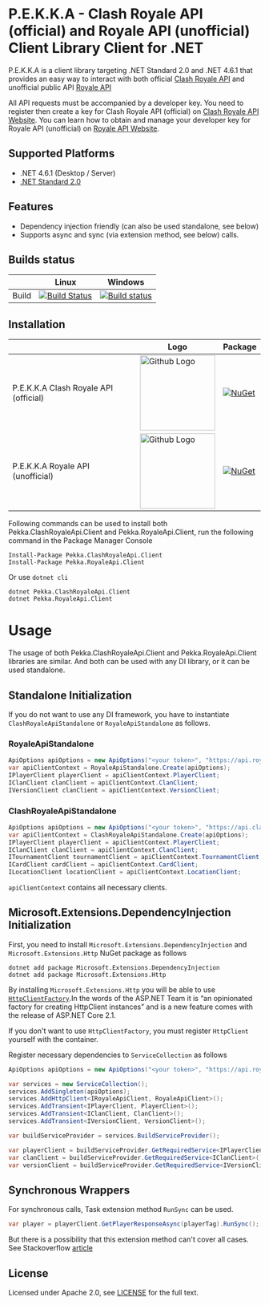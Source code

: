 # P.E.K.K.A - Clash Royale API (official) and Royale API (unofficial) Client Library Client for .NET

P.E.K.K.A is a client library targeting .NET Standard 2.0 and .NET 4.6.1 that provides an easy way to interact with both official [Clash Royale API](https://developer.clashroyale.com) and unofficial public API [Royale API](https://royaleapi.com/)

All API requests must be accompanied by a developer key. You need to register then create a key for Clash Royale API (official) on [Clash Royale API Website](https://developer.clashroyale.com). You can learn how to obtain and manage your developer key for Royale API (unofficial) on [Royale API Website](https://docs.royaleapi.com/#/authentication?id=key-management).

## Supported Platforms

* .NET 4.6.1 (Desktop / Server)
* [.NET Standard 2.0](https://docs.microsoft.com/en-us/dotnet/standard/net-standard)

## Features
* Dependency injection friendly (can also be used standalone, see below)
* Supports async and sync (via extension method, see below) calls.

## Builds status

|       | Linux | Windows |
|-------|-------|----------|
| Build | [![Build Status](https://travis-ci.org/Blind-Striker/clash-royale-client-dotnet.svg?branch=master)](https://travis-ci.org/Blind-Striker/clash-royale-client-dotnet)   | [![Build status](https://ci.appveyor.com/api/projects/status/ogciqii9ek7na1oa?svg=true)](https://ci.appveyor.com/project/Blind-Striker/clash-royale-client-dotnet)     |

## Installation

|       | Logo | Package |
|-------|-------|----------|
| P.E.K.K.A Clash Royale API (official) | <img src="https://www.codefiction.tech/assets/pekka-clash-royale-api-logo.png" width="150" height="150" title="Github Logo">    | [![NuGet](https://img.shields.io/nuget/v/Pekka.ClashRoyaleApi.Client.svg)](https://www.nuget.org/packages/Pekka.RoyaleApi.Client)     |
| P.E.K.K.A Royale API (unofficial) | <img src="https://www.codefiction.tech/assets/pekka-royale-api-logo.png" width="150" height="150" title="Github Logo">     | [![NuGet](https://img.shields.io/nuget/v/Pekka.RoyaleApi.Client.svg)](https://www.nuget.org/packages/https://www.nuget.org/packages/Pekka.ClashRoyaleApi.Client)    |


Following commands can be used to install both Pekka.ClashRoyaleApi.Client and Pekka.RoyaleApi.Client, run the following command in the Package Manager Console

```
Install-Package Pekka.ClashRoyaleApi.Client
Install-Package Pekka.RoyaleApi.Client
```

Or use `dotnet cli`

```
dotnet Pekka.ClashRoyaleApi.Client
dotnet Pekka.RoyaleApi.Client
```
# Usage

The usage of both Pekka.ClashRoyaleApi.Client and Pekka.RoyaleApi.Client libraries are similar. And both can be used with any DI library, or it can be used standalone.

## Standalone Initialization

If you do not want to use any DI framework, you have to instantiate `ClashRoyaleApiStandalone` or `RoyaleApiStandalone` as follows.

### RoyaleApiStandalone
```csharp
ApiOptions apiOptions = new ApiOptions("<your token>", "https://api.royaleapi.com/");
var apiClientContext = RoyaleApiStandalone.Create(apiOptions);
IPlayerClient playerClient = apiClientContext.PlayerClient;
IClanClient clanClient = apiClientContext.ClanClient;
IVersionClient clanClient = apiClientContext.VersionClient;
```

### ClashRoyaleApiStandalone
```csharp
ApiOptions apiOptions = new ApiOptions("<your token>", "https://api.clashroyale.com/v1/");
var apiClientContext = ClashRoyaleApiStandalone.Create(apiOptions);
IPlayerClient playerClient = apiClientContext.PlayerClient;
IClanClient clanClient = apiClientContext.ClanClient;
ITournamentClient tournamentClient = apiClientContext.TournamentClient;
ICardClient cardClient = apiClientContext.CardClient;
ILocationClient locationClient = apiClientContext.LocationClient;
```

`apiClientContext` contains all necessary clients.

## Microsoft.Extensions.DependencyInjection Initialization

First, you need to install `Microsoft.Extensions.DependencyInjection` and `Microsoft.Extensions.Http` NuGet package as follows

```
dotnet add package Microsoft.Extensions.DependencyInjection
dotnet add package Microsoft.Extensions.Http
```

By installing `Microsoft.Extensions.Http` you will be able to use [`HttpClientFactory`](https://www.stevejgordon.co.uk/introduction-to-httpclientfactory-aspnetcore).In the words of the ASP.NET Team it is “an opinionated factory for creating HttpClient instances” and is a new feature comes with the release of ASP.NET Core 2.1. 

If you don't want to use `HttpClientFactory`, you must register `HttpClient` yourself with the container.

Register necessary dependencies to `ServiceCollection` as follows

```csharp
ApiOptions apiOptions = new ApiOptions("<your token>", "https://api.royaleapi.com/");

var services = new ServiceCollection();
services.AddSingleton(apiOptions);
services.AddHttpClient<IRoyaleApiClient, RoyaleApiClient>();
services.AddTransient<IPlayerClient, PlayerClient>();
services.AddTransient<IClanClient, ClanClient>();
services.AddTransient<IVersionClient, VersionClient>();

var buildServiceProvider = services.BuildServiceProvider();

var playerClient = buildServiceProvider.GetRequiredService<IPlayerClient>();
var clanClient = buildServiceProvider.GetRequiredService<IClanClient>();
var versionClient = buildServiceProvider.GetRequiredService<IVersionClient>();
```

## Synchronous Wrappers

For synchronous calls, Task extension method `RunSync` can be used. 

```csharp
var player = playerClient.GetPlayerResponseAsync(playerTag).RunSync(); ;
```

But there is a possibility that this extension method can't cover all cases. See Stackoverflow [article](https://stackoverflow.com/a/25097498/1577827)

## License
Licensed under Apache 2.0, see [LICENSE](LICENSE) for the full text.
